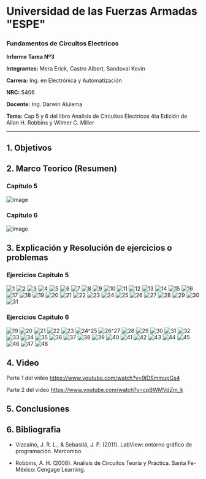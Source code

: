 # Universidad de las Fuerzas Armadas "ESPE"
                               
### Fundamentos de Circuitos Electricos

**Informe Tarea Nº3**

**Integrantes:** Mera Erick, Castro Albert, Sandoval Kevin

**Carrera:** Ing. en Electrónica y Automatización

**NRC:** 5406

**Docente:** Ing. Darwin Alulema

**Tema:** Cap 5 y 6 del libro Analisis de Circuitos Electricos 4ta Edición de Allan H. Robbins y Wilmer C. Miller

-------------------------------------------------------------------------------------------------------------------------------------------------------------------------------


## 1. Objetivos


## 2. Marco Teorico (Resumen)

### Capitulo 5


![image](https://user-images.githubusercontent.com/85208164/122842385-e3aa2880-d2c2-11eb-855a-a68fd5be319f.png)



### Capitulo 6

![image](https://user-images.githubusercontent.com/85526684/122821245-36bfb380-d2a2-11eb-8b1b-ebdb9fd5c6f8.png)

## 3. Explicación y Resolución de ejercicios o problemas

### Ejercicios Capitulo 5

![1](https://user-images.githubusercontent.com/85208164/122811028-a24f5400-d295-11eb-99eb-122a43940d70.png)
![2](https://user-images.githubusercontent.com/85208164/122811033-a2e7ea80-d295-11eb-8c9c-03ddb598b680.png)
![3](https://user-images.githubusercontent.com/85208164/122811036-a2e7ea80-d295-11eb-81f1-ebc710726d4d.png)
![4](https://user-images.githubusercontent.com/85208164/122811037-a3808100-d295-11eb-9677-e3a87b60474f.png)
![5](https://user-images.githubusercontent.com/85208164/122811038-a3808100-d295-11eb-9585-9482bc5537b6.png)
![6](https://user-images.githubusercontent.com/85208164/122811039-a3808100-d295-11eb-8450-4148dd65879c.png)
![7](https://user-images.githubusercontent.com/85208164/122811042-a4191780-d295-11eb-9b6c-5da93c0ea59b.png)
![8](https://user-images.githubusercontent.com/85208164/122811043-a4191780-d295-11eb-9f6e-78ee1bc92f0e.png)
![9](https://user-images.githubusercontent.com/85208164/122811044-a4b1ae00-d295-11eb-853e-3c77232a08a9.png)
![10](https://user-images.githubusercontent.com/85208164/122811045-a4b1ae00-d295-11eb-9245-741fabf5a375.png)
![11](https://user-images.githubusercontent.com/85208164/122811068-aaa78f00-d295-11eb-95e2-8b383e2aa012.png)
![12](https://user-images.githubusercontent.com/85208164/122811072-ab402580-d295-11eb-90e3-ffb49e7545e4.png)
![13](https://user-images.githubusercontent.com/85208164/122811073-ab402580-d295-11eb-9569-d303912d7ce9.png)
![14](https://user-images.githubusercontent.com/85208164/122811074-abd8bc00-d295-11eb-949b-38f9930e306f.png)
![15](https://user-images.githubusercontent.com/85208164/122811076-abd8bc00-d295-11eb-98a9-0417f33dd492.png)
![16](https://user-images.githubusercontent.com/85208164/122811078-abd8bc00-d295-11eb-9e52-9033fb1f4839.png)
![17](https://user-images.githubusercontent.com/85208164/122811080-ac715280-d295-11eb-843c-3fafc6de0006.png)
![18](https://user-images.githubusercontent.com/85208164/122811081-ac715280-d295-11eb-85c3-562a7f836682.png)
![19](https://user-images.githubusercontent.com/85208164/122811084-ac715280-d295-11eb-8bdb-351c199dc59b.png)
![20](https://user-images.githubusercontent.com/85208164/122811085-ad09e900-d295-11eb-8acb-51c757981d29.png)
![21](https://user-images.githubusercontent.com/85208164/122811099-b004d980-d295-11eb-89ad-04d6f0df3944.png)
![22](https://user-images.githubusercontent.com/85208164/122811100-b09d7000-d295-11eb-942b-4a3ecebc73cc.png)
![23](https://user-images.githubusercontent.com/85208164/122811101-b09d7000-d295-11eb-822d-f0b25cb92e48.png)
![24](https://user-images.githubusercontent.com/85208164/122811102-b09d7000-d295-11eb-9e74-0c87b06d8762.png)
![25](https://user-images.githubusercontent.com/85208164/122811105-b1360680-d295-11eb-85da-0ad71e64fa7d.png)
![26](https://user-images.githubusercontent.com/85208164/122811107-b1360680-d295-11eb-8a4a-f0fbe0e42362.png)
![27](https://user-images.githubusercontent.com/85208164/122811108-b1ce9d00-d295-11eb-9947-fc3895d74d52.png)
![28](https://user-images.githubusercontent.com/85208164/122811109-b1ce9d00-d295-11eb-8ea8-e4037685f8b6.png)
![29](https://user-images.githubusercontent.com/85208164/122811110-b1ce9d00-d295-11eb-97ba-1385ba50d998.png)
![30](https://user-images.githubusercontent.com/85208164/122811113-b2673380-d295-11eb-9210-64027008d98b.png)
![31](https://user-images.githubusercontent.com/85208164/122811117-b2ffca00-d295-11eb-8d4a-5660f487512b.png)


### Ejercicios Capitulo 6

![19](https://user-images.githubusercontent.com/85526684/122844158-a9db2100-d2c6-11eb-8c6f-f9ba9d280c5e.png)
![20](https://user-images.githubusercontent.com/85526684/122844422-41d90a80-d2c7-11eb-84b6-e20d570e2891.png)
![21](https://user-images.githubusercontent.com/85526684/122844779-ff63fd80-d2c7-11eb-94e9-f50bb9d0c8f9.png)
![22](https://user-images.githubusercontent.com/85526684/122844855-26baca80-d2c8-11eb-8a20-b7e49e7a9506.png)
![23](https://user-images.githubusercontent.com/85526684/122845015-684b7580-d2c8-11eb-8458-874036fbee90.png)
![24^25](https://user-images.githubusercontent.com/85526684/122845189-bb252d00-d2c8-11eb-8491-4d04ea1a3881.png)
![26^27](https://user-images.githubusercontent.com/85526684/122845357-2b33b300-d2c9-11eb-9da2-26f9a7cf33fb.png)
![28](https://user-images.githubusercontent.com/85526684/122845800-13106380-d2ca-11eb-840f-bed8dae9104d.png)
![29](https://user-images.githubusercontent.com/85526684/122846265-16f0b580-d2cb-11eb-9428-dadb8fae72eb.png)
![30](https://user-images.githubusercontent.com/85526684/122846814-40f6a780-d2cc-11eb-85b2-d7e33db6e8e7.png)
![31](https://user-images.githubusercontent.com/85526684/122846926-7d2a0800-d2cc-11eb-873f-aebfd59bb877.png)
![32](https://user-images.githubusercontent.com/85526684/122847166-d85bfa80-d2cc-11eb-8fd5-dceda0fe7ccb.png)
![33](https://user-images.githubusercontent.com/85526684/122847410-41437280-d2cd-11eb-8050-bc2652782f18.png)
![34](https://user-images.githubusercontent.com/85526684/122847688-cd559a00-d2cd-11eb-9618-19aa206e552d.png)
![35](https://user-images.githubusercontent.com/85526684/122849285-d5fb9f80-d2d0-11eb-9090-17b5f0ed8fbe.png)
![36](https://user-images.githubusercontent.com/85526684/122849401-13602d00-d2d1-11eb-80b0-44e2d256e70d.png)
![37](https://user-images.githubusercontent.com/85526684/122849732-adc07080-d2d1-11eb-82fb-b06ff8073602.png)
![38](https://user-images.githubusercontent.com/85526684/122849897-f7a95680-d2d1-11eb-8a2e-551b8a11ce40.png)
![39](https://user-images.githubusercontent.com/85526684/122850061-393a0180-d2d2-11eb-8c7f-905b8847e3f3.png)
![40](https://user-images.githubusercontent.com/85526684/122850164-67b7dc80-d2d2-11eb-94de-55af4b06c004.png)
![41](https://user-images.githubusercontent.com/85526684/122850389-bfeede80-d2d2-11eb-977e-1b8087f1520a.png)
![42](https://user-images.githubusercontent.com/85526684/122850384-bd8c8480-d2d2-11eb-8632-f6633c2f4400.png)
![43](https://user-images.githubusercontent.com/85526684/122850526-faf11200-d2d2-11eb-920b-c3d78cded467.png)
![44](https://user-images.githubusercontent.com/85526684/122850616-2247df00-d2d3-11eb-9d78-bada2bfaccf0.png)
![45](https://user-images.githubusercontent.com/85526684/122850687-4e636000-d2d3-11eb-9940-993faaba7f95.png)
![46](https://user-images.githubusercontent.com/85526684/122850729-5e7b3f80-d2d3-11eb-9cfb-ac3eab9e57e9.png)
![47](https://user-images.githubusercontent.com/85526684/122850910-a601cb80-d2d3-11eb-8959-d471672ad422.png)
![48](https://user-images.githubusercontent.com/85526684/122850866-92566500-d2d3-11eb-845c-9ac8281582e0.png)

## 4. Video


Parte 1 del video 
https://www.youtube.com/watch?v=9jDSmmupGs4

Parte 2 del video 
https://www.youtube.com/watch?v=cpBWMVdZm_k


## 5. Conclusiones



## 6. Bibliografia

- Vizcaíno, J. R. L., & Sebastiá, J. P. (2011). LabView: entorno gráfico de programación. Marcombo.

- Robbins, A. H. (2008). Análisis de Circuitos Teoría y Práctica. Santa Fe-México: Cengage Learning.
